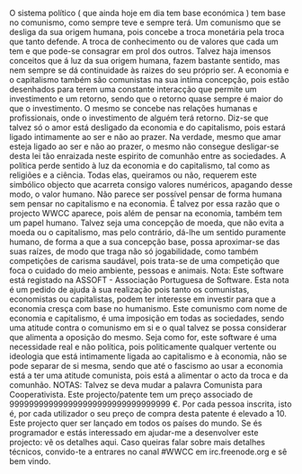 O sistema político ( que ainda hoje em dia tem base económica ) tem base no comunismo, como sempre teve e sempre terá. Um comunismo que se desliga da sua origem humana, pois concebe a troca monetária pela troca que tanto defende. A troca de conhecimento ou de valores que cada um tem e que pode-se consagrar em prol dos outros. Talvez haja imensos conceitos que á luz da sua origem humana, fazem bastante sentido, mas nem sempre se dá continuidade às raizes do seu próprio ser. A economia e o capitalismo também são comunistas na sua intíma concepção, pois estão desenhados para terem uma constante interacção que permite um investimento e um retorno, sendo que o retorno quase sempre é maior do que o investimento. O mesmo se concebe nas relações humanas e profissionais, onde o investimento de alguém terá retorno. Diz-se que talvez só o amor está desligado da economia e do capitalismo, pois estará ligado intimamente ao ser e não ao prazer. Na verdade, mesmo que amar esteja ligado ao ser e não ao prazer, o mesmo não consegue desligar-se desta lei tão enraizada neste espirito de comunhão entre as sociedades. A política perde sentido à luz da economia e do capitalismo, tal como as religiões e a ciência. Todas elas, queiramos ou não, requerem este simbólico objecto que acarreta consigo valores numéricos, apagando desse modo, o valor humano. Não parece ser possível pensar de forma humana sem pensar no capitalismo e na economia.
É talvez por essa razão que o projecto WWCC aparece, pois além de pensar na economia, também tem um papel humano. Talvez seja uma concepção de moeda, que não evita a moeda ou o capitalismo, mas pelo contrário, dá-lhe um sentido puramente humano, de forma a que a sua concepção base, possa aproximar-se das suas raízes, de modo que traga não só jogabilidade, como também competições de carisma saudável, pois trata-se de uma competição que foca o cuidado do meio ambiente, pessoas e animais. 
Nota: Este software está registado na ASSOFT - Associação Portuguesa de Software. Esta nota é um pedido de ajuda à sua realização pois tanto os comunistas, economistas ou capitalistas, podem ter interesse em investir para que a economia cresça com base no humanismo. Este comunismo com nome de economia e capitalismo, é uma imposição em todas as sociedades, sendo uma atitude contra o comunismo em si e o qual talvez se possa considerar que alimenta a oposição do mesmo. Seja como for, este software é uma necessidade real e não política, pois politicamente qualquer vertente ou ideologia que está intimamente ligada ao capitalismo e à economia, não se pode separar de si mesma, sendo que até o fascismo ao usar a economia está a ter uma atitude comunista, pois está a alimentar o acto da troca e da comunhão. 
NOTAS: 
Talvez se deva mudar a palavra Comunista para Cooperativista. 
Este projecto/patente tem um preço associado de 999999999999999999999999999999999 €. 
Por cada pessoa inscrita, isto é, por cada utilizador o seu preço de compra desta patente  é elevado a 10. Este projecto quer ser lançado em todos os países do mundo. 
Se és programador e estás interessado em ajudar-me a desenvolver este projecto: vê os detalhes aqui.
Caso queiras falar sobre mais detalhes técnicos, convido-te a entrares no canal #WWCC em irc.freenode.org e sê bem vindo. 